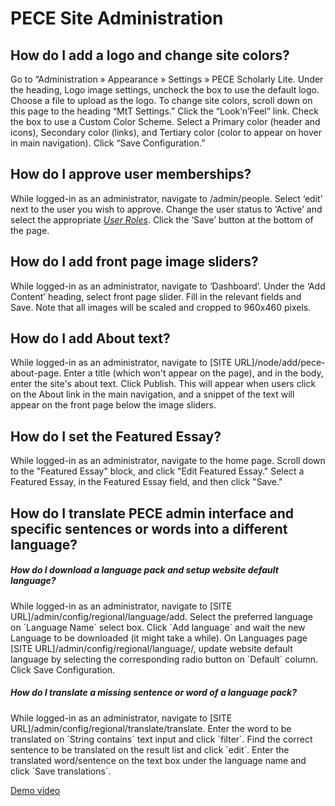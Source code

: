 PECE Site Administration
==================

How do I add a logo and change site colors?
-------------------------------------------

Go to “Administration » Appearance » Settings » PECE Scholarly Lite.
Under the heading, Logo image settings, uncheck the box to use the
default logo. Choose a file to upload as the logo. To change site
colors, scroll down on this page to the heading “MtT Settings.” Click
the “Look’n’Feel” link. Check the box to use a Custom Color Scheme.
Select a Primary color (header and icons), Secondary color (links), and
Tertiary color (color to appear on hover in main navigation). Click
“Save Configuration.”

How do I approve user memberships?
----------------------------------

While logged-in as an administrator, navigate to /admin/people. Select
‘edit’ next to the user you wish to approve. Change the user status to
‘Active’ and select the appropriate [*User Roles*](#user-roles). Click
the ‘Save’ button at the bottom of the page.

How do I add front page image sliders?
--------------------------------------

While logged-in as an administrator, navigate to ‘Dashboard’. Under the
‘Add Content’ heading, select front page slider. Fill in the relevant
fields and Save. Note that all images will be scaled and cropped to
960x460 pixels.

How do I add About text?
--------------------------------------
While logged-in as an administrator, navigate to [SITE URL]/node/add/pece-about-page.
Enter a title (which won't appear on the page), and in the body, enter the site's about text.
Click Publish.
This will appear when users click on the About link in the main navigation, and a snippet of the text will appear on the front page below the image sliders.

How do I set the Featured Essay?
--------------------------------------
While logged-in as an administrator, navigate to the home page.
Scroll down to the "Featured Essay" block, and click "Edit Featured Essay."
Select a Featured Essay, in the Featured Essay field, and then click "Save."

How do I translate PECE admin interface and specific sentences or words into a different language?
--------------------------------------
##### How do I download a language pack and setup website default language? 
While logged-in as an administrator, navigate to [SITE URL]/admin/config/regional/language/add.
Select the preferred language on ´Language Name´ select box.
Click ´Add language´ and wait the new Language to be downloaded (it might take a while).
On Languages page [SITE URL]/admin/config/regional/language/, update website default language by selecting the corresponding radio button on ´Default´ column.
Click Save Configuration.


##### How do I translate a missing sentence or word of a language pack?
While logged-in as an administrator, navigate to [SITE URL]/admin/config/regional/translate/translate.
Enter the word to be translated on ´String contains´ text input and click ´filter´.
Find the correct sentence to be translated on the result list and click ´edit´.
Enter the translated word/sentence on the text box under the language name and click ´Save translations´.  
     
[Demo video](https://www.loom.com/share/78f37a4b01674e199130be89728a74ec)

 

